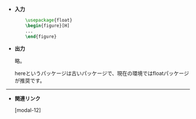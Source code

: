 <!--9-->
<!--好きな位置に図表を配置（floatパッケージ）-->

- **入力**

    ```latex
        \usepackage{float} 
        \begin{figure}[H]
        ...
        \end{figure}
    ```


- **出力**
    
    略。
    
    <aside class="bulb">
    <div>
    hereというパッケージは古いパッケージで、現在の環境ではfloatパッケージが推奨です。
    </div>
    </aside>
    

---

- **関連リンク**

    <div class="related-link-wrapper">
      [modal-12]<!--図の挿入（figure環境）-->
    </div>